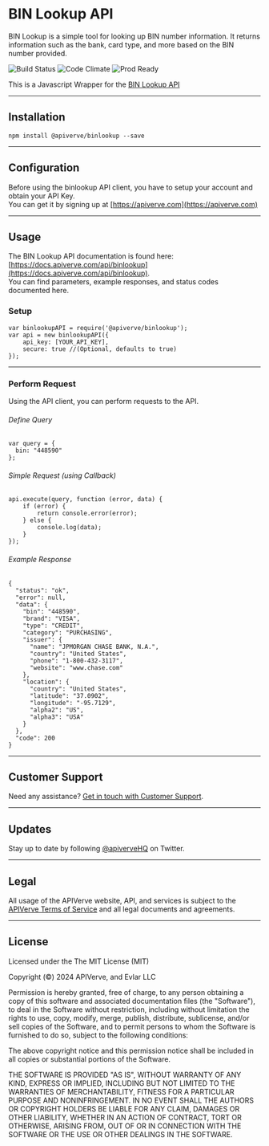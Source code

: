 BIN Lookup API
============

BIN Lookup is a simple tool for looking up BIN number information. It returns information such as the bank, card type, and more based on the BIN number provided.

![Build Status](https://img.shields.io/badge/build-passing-green)
![Code Climate](https://img.shields.io/badge/maintainability-B-purple)
![Prod Ready](https://img.shields.io/badge/production-ready-blue)

This is a Javascript Wrapper for the [BIN Lookup API](https://apiverve.com/marketplace/api/binlookup)

---

## Installation
	npm install @apiverve/binlookup --save

---

## Configuration

Before using the binlookup API client, you have to setup your account and obtain your API Key.  
You can get it by signing up at [https://apiverve.com](https://apiverve.com)

---

## Usage

The BIN Lookup API documentation is found here: [https://docs.apiverve.com/api/binlookup](https://docs.apiverve.com/api/binlookup).  
You can find parameters, example responses, and status codes documented here.

### Setup

```
var binlookupAPI = require('@apiverve/binlookup');
var api = new binlookupAPI({
    api_key: [YOUR_API_KEY],
    secure: true //(Optional, defaults to true)
});
```

---


### Perform Request
Using the API client, you can perform requests to the API.

###### Define Query

```
var query = {
  bin: "448590"
};
```

###### Simple Request (using Callback)

```
api.execute(query, function (error, data) {
    if (error) {
        return console.error(error);
    } else {
        console.log(data);
    }
});
```

###### Example Response

```
{
  "status": "ok",
  "error": null,
  "data": {
    "bin": "448590",
    "brand": "VISA",
    "type": "CREDIT",
    "category": "PURCHASING",
    "issuer": {
      "name": "JPMORGAN CHASE BANK, N.A.",
      "country": "United States",
      "phone": "1-800-432-3117",
      "website": "www.chase.com"
    },
    "location": {
      "country": "United States",
      "latitude": "37.0902",
      "longitude": "-95.7129",
      "alpha2": "US",
      "alpha3": "USA"
    }
  },
  "code": 200
}
```

---

## Customer Support

Need any assistance? [Get in touch with Customer Support](https://apiverve.com/contact).

---

## Updates
Stay up to date by following [@apiverveHQ](https://twitter.com/apiverveHQ) on Twitter.

---

## Legal

All usage of the APIVerve website, API, and services is subject to the [APIVerve Terms of Service](https://apiverve.com/terms) and all legal documents and agreements.

---

## License
Licensed under the The MIT License (MIT)

Copyright (&copy;) 2024 APIVerve, and Evlar LLC

Permission is hereby granted, free of charge, to any person obtaining a copy of this software and associated documentation files (the "Software"), to deal in the Software without restriction, including without limitation the rights to use, copy, modify, merge, publish, distribute, sublicense, and/or sell copies of the Software, and to permit persons to whom the Software is furnished to do so, subject to the following conditions:

The above copyright notice and this permission notice shall be included in all copies or substantial portions of the Software.

THE SOFTWARE IS PROVIDED "AS IS", WITHOUT WARRANTY OF ANY KIND, EXPRESS OR IMPLIED, INCLUDING BUT NOT LIMITED TO THE WARRANTIES OF MERCHANTABILITY, FITNESS FOR A PARTICULAR PURPOSE AND NONINFRINGEMENT. IN NO EVENT SHALL THE AUTHORS OR COPYRIGHT HOLDERS BE LIABLE FOR ANY CLAIM, DAMAGES OR OTHER LIABILITY, WHETHER IN AN ACTION OF CONTRACT, TORT OR OTHERWISE, ARISING FROM, OUT OF OR IN CONNECTION WITH THE SOFTWARE OR THE USE OR OTHER DEALINGS IN THE SOFTWARE.